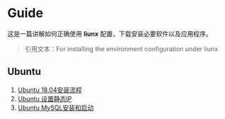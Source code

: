 # Guide

这是一篇讲解如何正确使用 **liunx** 配置，下载安装必要软件以及应用程序。

> 引用文本：For installing the environment configuration under liunx


## Ubuntu 

1. [Ubuntu 18.04安装流程](https://github.com/shumintao/conf/blob/master/pdf/153941436200.pdf)
2. [Ubuntu 设置静态IP](https://github.com/shumintao/conf/blob/master/ubuntu%E8%AE%BE%E7%BD%AE%E9%9D%99%E6%80%81IP.md)
3. [Ubuntu MySQL安装和启动]()